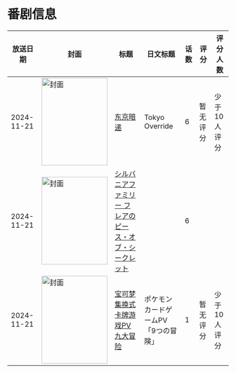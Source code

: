 # 番剧信息

|放送日期|封面|标题|日文标题|话数|评分|评分人数|
|---|---|---|---|---|---|---|
|2024-11-21|<img src="https://lain.bgm.tv/pic/cover/c/0a/2c/497924_r8t1p.jpg" alt="封面" style="width:150px;height:200px;object-fit:cover;">|[东京暗递](https://bangumi.tv/subject/497924)|Tokyo Override|6|暂无评分|少于10人评分|
|2024-11-21|<img src="https://lain.bgm.tv/pic/cover/c/d1/f3/515201_HlI5P.jpg" alt="封面" style="width:150px;height:200px;object-fit:cover;">|[シルバニアファミリー フレアのピース・オブ・シークレット](https://bangumi.tv/subject/515201)||6|||
|2024-11-21|<img src="https://lain.bgm.tv/pic/cover/c/84/78/525087_89k2K.jpg" alt="封面" style="width:150px;height:200px;object-fit:cover;">|[宝可梦集换式卡牌游戏PV 九大冒险](https://bangumi.tv/subject/525087)|ポケモンカードゲームPV 「9つの冒険」|1|暂无评分|少于10人评分|
